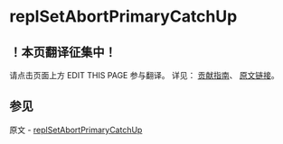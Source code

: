 # replSetAbortPrimaryCatchUp

## ！本页翻译征集中！

请点击页面上方 EDIT THIS PAGE 参与翻译。
详见：
[贡献指南]( https://github.com/JinMuInfo/MongoDB-Manual-zh/blob/master/CONTRIBUTING.md )、
[原文链接](  https://docs.mongodb.com/manual/reference/command/replSetAbortPrimaryCatchUp/  )。

## 参见

原文 - [replSetAbortPrimaryCatchUp]( https://docs.mongodb.com/manual/reference/command/replSetAbortPrimaryCatchUp/ )

